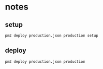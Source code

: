 # notes

## setup
```sh
pm2 deploy production.json production setup
```

## deploy
```sh
pm2 deploy production.json production
```

